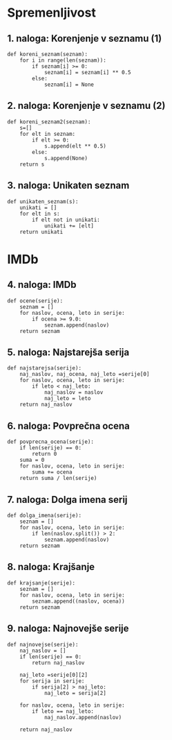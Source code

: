# Spremenljivost

## 1. naloga: Korenjenje v seznamu (1)

```
def koreni_seznam(seznam):
    for i in range(len(seznam)):
        if seznam[i] >= 0:
            seznam[i] = seznam[i] ** 0.5
        else:
            seznam[i] = None
```

## 2. naloga: Korenjenje v seznamu (2)

```
def koreni_seznam2(seznam):
    s=[]
    for elt in seznam:
        if elt >= 0:
            s.append(elt ** 0.5)
        else:
            s.append(None)
    return s
```

## 3. naloga: Unikaten seznam

```
def unikaten_seznam(s):
    unikati = []
    for elt in s:
        if elt not in unikati:
            unikati += [elt]
    return unikati
```

# IMDb
 
## 4. naloga: IMDb

```
def ocene(serije):
    seznam = []
    for naslov, ocena, leto in serije:
        if ocena >= 9.0:
            seznam.append(naslov)
    return seznam
```

## 5. naloga: Najstarejša serija

```
def najstarejsa(serije):
    naj_naslov, naj_ocena, naj_leto =serije[0]
    for naslov, ocena, leto in serije:
        if leto < naj_leto:
            naj_naslov = naslov
            naj_leto = leto
    return naj_naslov
```

## 6. naloga: Povprečna ocena

```
def povprecna_ocena(serije):
    if len(serije) == 0:
        return 0
    suma = 0
    for naslov, ocena, leto in serije:
        suma += ocena
    return suma / len(serije)
```

## 7. naloga: Dolga imena serij

```
def dolga_imena(serije):
    seznam = []
    for naslov, ocena, leto in serije:
        if len(naslov.split()) > 2:
            seznam.append(naslov)
    return seznam
```

## 8. naloga: Krajšanje

```
def krajsanje(serije):
    seznam = []
    for naslov, ocena, leto in serije:
        seznam.append((naslov, ocena))
    return seznam 
```

## 9. naloga: Najnovejše serije

```
def najnovejse(serije):
    naj_naslov = []
    if len(serije) == 0:
        return naj_naslov
    
    naj_leto =serije[0][2]
    for serija in serije:
        if serija[2] > naj_leto:
            naj_leto = serija[2]
            
    for naslov, ocena, leto in serije:
        if leto == naj_leto:
            naj_naslov.append(naslov)

    return naj_naslov
```